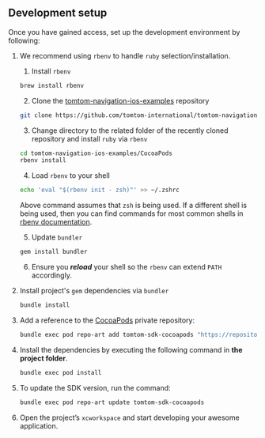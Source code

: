 ## Development setup

Once you have gained access, set up the development environment by following:

1. We recommend using `rbenv` to handle `ruby` selection/installation.
   1. Install `rbenv`
   ```zsh
   brew install rbenv
   ```
   2. Clone the [tomtom-navigation-ios-examples] repository
   ```zsh
   git clone https://github.com/tomtom-international/tomtom-navigation-ios-examples.git
   ```   
   3. Change directory to the related folder of the recently cloned repository and install `ruby` via `rbenv`
   ```zsh
   cd tomtom-navigation-ios-examples/CocoaPods
   rbenv install
   ```
   4. Load `rbenv` to your shell
   ```zsh
   echo 'eval "$(rbenv init - zsh)"' >> ~/.zshrc
   ```
   Above command assumes that `zsh` is being used. If a different shell is being used, then you can find 
   commands for most common shells in [rbenv documentation].

   5. Update `bundler`
   ```zsh
   gem install bundler
   ```
   6. Ensure you ***reload*** your shell so the `rbenv` can extend `PATH` accordingly.  

2. Install project's `gem` dependencies via `bundler`
   ```zsh
   bundle install
   ```

3. Add a reference to the [CocoaPods] private repository:
   ```zsh
   bundle exec pod repo-art add tomtom-sdk-cocoapods "https://repositories.tomtom.com/artifactory/api/pods/cocoapods"
   ```

4. Install the dependencies by executing the following command in **the project folder**.
    ```zsh
    bundle exec pod install
    ```

5. To update the SDK version, run the command:
    ```zsh
    bundle exec pod repo-art update tomtom-sdk-cocoapods
    ```
6. Open the project’s `xcworkspace` and start developing your awesome application.

[CocoaPods]: (https://guides.cocoapods.org/using/getting-started.html)
[rbenv documentation]: https://github.com/rbenv/rbenv#readme
[tomtom-navigation-ios-examples]: https://github.com/tomtom-international/tomtom-navigation-ios-examples